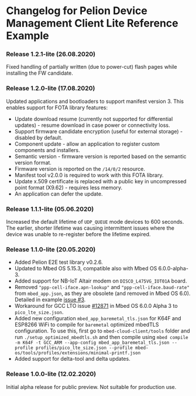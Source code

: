 # Changelog for Pelion Device Management Client Lite Reference Example

### Release 1.2.1-lite (26.08.2020)

Fixed handling of partially written (due to power-cut) flash pages while installing the FW candidate.

### Release 1.2.0-lite (17.08.2020)

Updated applications and bootloaders to support manifest version 3. This enables support for FOTA library features:
- Update download resume (currently not supported for differential updates) - resume download in case power or connectivity loss.
- Support firmware candidate encryption (useful for external storage) - disabled by default.
- Component update - allow an application to register custom components and installers.
- Semantic version - firmware version is reported based on the semantic version format.
- Firmware version is reported on the `/14/0/2` resource.
- Manifest tool v2.0.0 is required to work with this FOTA library.
- Update x.509 certificate is replaced with a public key in uncompressed point format (X9.62) - requires less memory.
- An application can defer the update.

### Release 1.1.1-lite (05.06.2020)

Increased the default lifetime of `UDP_QUEUE` mode devices to 600 seconds. The earlier, shorter lifetime was causing intermittent issues where the device was unable to re-register before the lifetime expired.

### Release 1.1.0-lite (20.05.2020)

* Added Pelion E2E test library v0.2.6.
* Updated to Mbed OS 5.15.3, compatible also with Mbed OS 6.0.0-alpha-3.
* Added support for NB-IoT Altair modem on `DISCO_L475VG_IOT01A` board.
* Removed `"ppp-cell-iface.apn-lookup"` and `"ppp-cell-iface.baud-rate"` from `mbed_app.json`, as they are obsolete (and removed in Mbed OS 6.0). Detailed in example [issue #3](https://github.com/ARMmbed/pelion-client-lite-example/issues/3).
* Workaround for GCC LTO issue [#12871](https://github.com/ARMmbed/mbed-os/issues/12781) in Mbed OS 6.0.0 Alpha 3 to `pico_lte_size.json`.
* Added new configuration `mbed_app_baremetal_tls.json` for K64F and ESP8266 WiFi to compile for `baremetal` optimized mbedTLS configuration. To use this, first go to `mbed-cloud-client/tools` folder and run `./setup_optimized_mbedtls.sh` and then compile using `mbed compile -m K64F -t GCC_ARM --app-config mbed_app_baremetal_tls.json --profile profiles/pico_lte_size.json --profile mbed-os/tools/profiles/extensions/minimal-printf.json`
* Added support for delta-tool and delta updates.

### Release 1.0.0-lite (12.02.2020)

Initial alpha release for public preview. Not suitable for production use.
